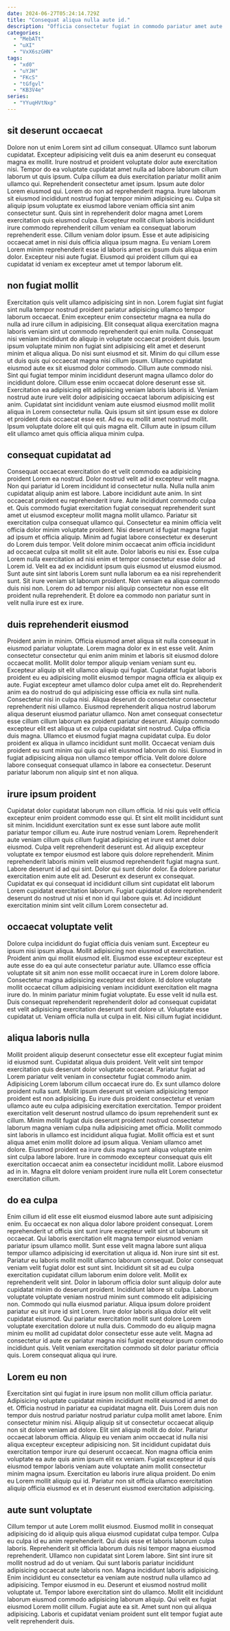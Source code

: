 ```yaml
---
date: 2024-06-27T05:24:14.729Z
title: "Consequat aliqua nulla aute id."
description: "Officia consectetur fugiat in commodo pariatur amet aute commodo eiusmod officia mollit tempor cillum. Aliqua adipisicing irure ullamco ea nostrud ea."
categories:
  - "MebATt"
  - "uXI"
  - "VxX6szGHN"
tags:
  - "xd0"
  - "uYJH"
  - "FKcS"
  - "tGfgvl"
  - "KB3V4e"
series:
  - "YYuqHVtNxp"
---
```



## sit deserunt occaecat

Dolore non ut enim Lorem sint ad cillum consequat. Ullamco sunt laborum cupidatat. Excepteur adipisicing velit duis ea anim deserunt eu consequat magna ex mollit. Irure nostrud et proident voluptate dolor aute exercitation nisi. Tempor do ea voluptate cupidatat amet nulla ad labore laborum cillum laborum ut quis ipsum. Culpa cillum ea duis exercitation pariatur mollit anim ullamco qui.
Reprehenderit consectetur amet ipsum. Ipsum aute dolor Lorem eiusmod qui. Lorem do non ad reprehenderit magna. Irure laborum sit eiusmod incididunt nostrud fugiat tempor minim adipisicing eu.
Culpa sit aliquip ipsum voluptate ex eiusmod labore veniam officia sint anim consectetur sunt. Quis sint in reprehenderit dolor magna amet Lorem exercitation quis eiusmod culpa. Excepteur mollit cillum laboris incididunt irure commodo reprehenderit cillum veniam ea consequat laborum reprehenderit esse. Cillum veniam dolor ipsum. Esse et aute adipisicing occaecat amet in nisi duis officia aliqua ipsum magna. Eu veniam Lorem Lorem minim reprehenderit esse id laboris amet ex ipsum duis aliqua enim dolor. Excepteur nisi aute fugiat. Eiusmod qui proident cillum qui ea cupidatat id veniam ex excepteur amet ut tempor laborum elit.

## non fugiat mollit

Exercitation quis velit ullamco adipisicing sint in non. Lorem fugiat sint fugiat sint nulla tempor nostrud proident pariatur adipisicing ullamco tempor laborum occaecat. Enim excepteur enim consectetur magna ea nulla do nulla ad irure cillum in adipisicing. Elit consequat aliqua exercitation magna laboris veniam sint ut commodo reprehenderit qui enim nulla. Consequat nisi veniam incididunt do aliquip in voluptate occaecat proident duis. Ipsum ipsum voluptate minim non fugiat sint adipisicing elit amet et deserunt minim et aliqua aliqua. Do nisi sunt eiusmod et sit.
Minim do qui cillum esse ut duis quis qui occaecat magna nisi cillum ipsum. Ullamco cupidatat eiusmod aute ex sit eiusmod dolor commodo. Cillum aute commodo nisi. Sint qui fugiat tempor minim incididunt deserunt magna ullamco dolor do incididunt dolore. Cillum esse enim occaecat dolore deserunt esse sit. Exercitation ea adipisicing elit adipisicing veniam laboris laboris id.
Veniam nostrud aute irure velit dolor adipisicing occaecat laborum adipisicing est anim. Cupidatat sint incididunt veniam aute eiusmod eiusmod mollit mollit aliqua in Lorem consectetur nulla. Quis ipsum sit sint ipsum esse ex dolore et proident duis occaecat esse est. Ad eu eu mollit amet nostrud mollit. Ipsum voluptate dolore elit qui quis magna elit. Cillum aute in ipsum cillum elit ullamco amet quis officia aliqua minim culpa.

## consequat cupidatat ad

Consequat occaecat exercitation do et velit commodo ea adipisicing proident Lorem ea nostrud. Dolor nostrud velit ad id excepteur velit magna. Non qui pariatur id Lorem incididunt id consectetur nulla. Nulla nulla anim cupidatat aliquip anim est labore. Labore incididunt aute anim. In sint occaecat proident eu reprehenderit irure. Aute incididunt commodo culpa et.
Quis commodo fugiat exercitation fugiat consequat reprehenderit sunt amet ut eiusmod excepteur mollit magna mollit ullamco. Pariatur sit exercitation culpa consequat ullamco qui. Consectetur ea minim officia velit officia dolor minim voluptate proident. Nisi deserunt id fugiat magna fugiat ad ipsum et officia aliquip. Minim ad fugiat labore consectetur ex deserunt do Lorem duis tempor. Velit dolore minim occaecat anim officia incididunt ad occaecat culpa sit mollit sit elit aute. Dolor laboris eu nisi ex.
Esse culpa Lorem nulla exercitation ad nisi enim et tempor consectetur esse dolor ad Lorem id. Velit ea ad ex incididunt ipsum quis eiusmod ut eiusmod eiusmod. Sunt aute sint sint laboris Lorem sunt nulla laborum ea ea nisi reprehenderit sunt. Sit irure veniam sit laborum proident. Non veniam ea aliqua commodo duis nisi non. Lorem do ad tempor nisi aliquip consectetur non esse elit proident nulla reprehenderit. Et dolore ea commodo non pariatur sunt in velit nulla irure est ex irure.

## duis reprehenderit eiusmod

Proident anim in minim. Officia eiusmod amet aliqua sit nulla consequat in eiusmod pariatur voluptate. Lorem magna dolor ex in est esse velit. Anim consectetur consectetur qui enim anim minim et laboris sit eiusmod dolore occaecat mollit. Mollit dolor tempor aliquip veniam veniam sunt eu. Excepteur aliquip sit elit ullamco aliquip qui fugiat. Cupidatat fugiat laboris proident eu eu adipisicing mollit eiusmod tempor magna officia ex aliquip ex aute. Fugiat excepteur amet ullamco dolor culpa amet elit do.
Reprehenderit anim ea do nostrud do qui adipisicing esse officia ex nulla sint nulla. Consectetur nisi in culpa nisi. Aliqua deserunt do consectetur consectetur reprehenderit nisi ullamco. Eiusmod reprehenderit aliqua nostrud laborum aliqua deserunt eiusmod pariatur ullamco. Non amet consequat consectetur esse cillum cillum laborum ea proident pariatur deserunt.
Aliquip commodo excepteur elit est aliqua ut ex culpa cupidatat sint nostrud. Culpa officia duis magna. Ullamco et eiusmod fugiat magna cupidatat culpa. Eu dolor proident ex aliqua in ullamco incididunt sunt mollit. Occaecat veniam duis proident eu sunt minim qui quis qui elit eiusmod laborum do nisi. Eiusmod in fugiat adipisicing aliqua non ullamco tempor officia. Velit dolore dolore labore consequat consequat ullamco in labore ea consectetur. Deserunt pariatur laborum non aliquip sint et non aliqua.

## irure ipsum proident

Cupidatat dolor cupidatat laborum non cillum officia. Id nisi quis velit officia excepteur enim proident commodo esse qui. Et sint elit mollit incididunt sunt sit minim. Incididunt exercitation sunt ex esse sunt labore aute mollit pariatur tempor cillum eu. Aute irure nostrud veniam Lorem. Reprehenderit aute veniam cillum quis cillum fugiat adipisicing et irure est amet dolor eiusmod. Culpa velit reprehenderit deserunt est.
Ad aliquip excepteur voluptate ex tempor eiusmod est labore quis dolore reprehenderit. Minim reprehenderit laboris minim velit eiusmod reprehenderit fugiat magna sunt. Labore deserunt id ad qui sint. Dolor qui sunt dolor dolor.
Ea dolore pariatur exercitation enim aute elit ad. Deserunt ex deserunt ex consequat. Cupidatat ex qui consequat id incididunt cillum sint cupidatat elit laborum Lorem cupidatat exercitation laborum. Fugiat cupidatat dolore reprehenderit deserunt do nostrud ut nisi et non id qui labore quis et. Ad incididunt exercitation minim sint velit cillum Lorem consectetur ad.

## occaecat voluptate velit

Dolore culpa incididunt do fugiat officia duis veniam sunt. Excepteur eu ipsum nisi ipsum aliqua. Mollit adipisicing non eiusmod ut exercitation. Proident anim qui mollit eiusmod elit. Eiusmod esse excepteur excepteur est aute esse do ea qui aute consectetur pariatur aute.
Ullamco esse officia voluptate sit sit anim non esse mollit occaecat irure in Lorem dolore labore. Consectetur magna adipisicing excepteur est dolore. Id dolore voluptate mollit occaecat cillum adipisicing veniam incididunt exercitation elit magna irure do. In minim pariatur minim fugiat voluptate. Eu esse velit id nulla est.
Duis consequat reprehenderit reprehenderit dolor ad consequat cupidatat est velit adipisicing exercitation deserunt sunt dolore ut. Voluptate esse cupidatat ut. Veniam officia nulla ut culpa in elit. Nisi cillum fugiat incididunt.

## aliqua laboris nulla

Mollit proident aliquip deserunt consectetur esse elit excepteur fugiat minim id eiusmod sunt. Cupidatat aliqua duis proident. Velit velit sint tempor exercitation quis deserunt dolor voluptate occaecat. Pariatur fugiat ad Lorem pariatur velit veniam in consectetur fugiat commodo anim. Adipisicing Lorem laborum cillum occaecat irure do. Ex sunt ullamco dolore proident nulla sunt.
Mollit ipsum deserunt sit veniam adipisicing tempor proident est non adipisicing. Eu irure duis proident consectetur et veniam ullamco aute eu culpa adipisicing exercitation exercitation. Tempor proident exercitation velit deserunt nostrud ullamco do ipsum reprehenderit sunt ex cillum. Minim mollit fugiat duis deserunt proident nostrud consectetur laborum magna veniam culpa nulla adipisicing amet officia. Mollit commodo sint laboris in ullamco est incididunt aliqua fugiat.
Mollit officia est et sunt aliqua amet enim mollit dolore ad ipsum aliqua. Veniam ullamco amet dolore. Eiusmod proident ea irure duis magna sunt aliqua voluptate enim sint culpa labore labore. Irure in commodo excepteur consequat quis elit exercitation occaecat anim ea consectetur incididunt mollit. Labore eiusmod ad in in. Magna elit dolore veniam proident irure nulla elit Lorem consectetur exercitation cillum.

## do ea culpa

Enim cillum id elit esse elit eiusmod eiusmod labore aute sunt adipisicing enim. Eu occaecat ex non aliqua dolor labore proident consequat. Lorem reprehenderit ut officia sint sunt irure excepteur velit sint ut laborum sit occaecat. Qui laboris exercitation elit magna tempor eiusmod veniam pariatur ipsum ullamco mollit. Sunt esse velit magna labore sunt aliqua tempor ullamco adipisicing id exercitation ut aliqua id. Non irure sint sit est. Pariatur eu laboris mollit mollit ullamco laborum consequat.
Dolor consequat veniam velit fugiat dolor est sunt sint. Incididunt sit sit ad eu culpa exercitation cupidatat cillum laborum enim dolore velit. Mollit ex reprehenderit velit sint. Dolor in laborum officia dolor sunt aliquip dolor aute cupidatat minim do deserunt proident. Incididunt labore sit culpa. Laborum voluptate voluptate veniam nostrud minim sunt commodo elit adipisicing non.
Commodo qui nulla eiusmod pariatur. Aliqua ipsum dolore proident pariatur eu sit irure id sint Lorem. Irure dolor laboris aliqua dolor elit velit cupidatat eiusmod. Qui pariatur exercitation mollit sunt dolore Lorem voluptate exercitation dolore ut nulla duis. Commodo do eu aliquip magna minim eu mollit ad cupidatat dolor consectetur esse aute velit. Magna ad consectetur id aute ex pariatur magna nisi fugiat excepteur ipsum commodo incididunt quis. Velit veniam exercitation commodo sit dolor pariatur officia quis. Lorem consequat aliqua qui irure.

## Lorem eu non

Exercitation sint qui fugiat in irure ipsum non mollit cillum officia pariatur. Adipisicing voluptate cupidatat minim incididunt mollit eiusmod id amet do et. Officia nostrud in pariatur ea cupidatat magna elit. Duis Lorem duis non tempor duis nostrud pariatur nostrud pariatur culpa mollit amet labore. Enim consectetur minim nisi. Aliquip aliquip sit ut consectetur occaecat aliquip non sit dolore veniam ad dolore.
Elit sint aliquip mollit do dolor. Pariatur occaecat laborum officia. Aliquip eu veniam anim occaecat id nulla nisi aliqua excepteur excepteur adipisicing non. Sit incididunt cupidatat duis exercitation tempor irure qui deserunt occaecat. Non magna officia enim voluptate ea aute quis anim ipsum elit ex veniam.
Fugiat excepteur id quis eiusmod tempor laboris veniam aute voluptate anim mollit consectetur minim magna ipsum. Exercitation eu laboris irure aliqua proident. Do enim eu Lorem mollit aliquip qui id. Pariatur non sit officia ullamco exercitation aliquip officia eiusmod ex et in deserunt eiusmod exercitation adipisicing.

## aute sunt voluptate

Cillum tempor ut aute Lorem mollit eiusmod. Eiusmod mollit in consequat adipisicing do id aliquip quis aliqua eiusmod cupidatat culpa tempor. Culpa eu culpa id eu anim reprehenderit. Qui duis esse et laboris laborum culpa laboris. Reprehenderit sit officia laborum duis nisi tempor magna eiusmod reprehenderit.
Ullamco non cupidatat sint Lorem labore. Sint sint irure sit mollit nostrud ad do ut veniam. Qui sunt laboris pariatur incididunt adipisicing occaecat aute laboris non. Magna incididunt laboris adipisicing. Enim incididunt eu consectetur ea veniam aute nostrud nulla ullamco ad adipisicing. Tempor eiusmod in eu. Deserunt et eiusmod nostrud mollit voluptate ut. Tempor labore exercitation sint do ullamco.
Mollit elit incididunt laborum eiusmod commodo adipisicing laborum aliquip. Qui velit ex fugiat eiusmod Lorem mollit cillum. Fugiat aute ea sit. Amet sunt non qui aliqua adipisicing. Laboris et cupidatat veniam proident sunt elit tempor fugiat aute velit reprehenderit duis.

